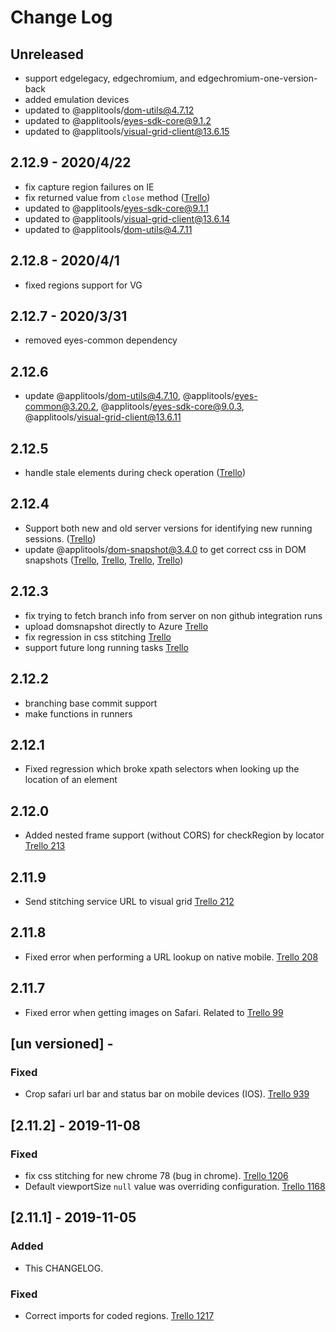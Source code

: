 # Change Log

## Unreleased

- support edgelegacy, edgechromium, and edgechromium-one-version-back
- added emulation devices
- updated to @applitools/dom-utils@4.7.12
- updated to @applitools/eyes-sdk-core@9.1.2
- updated to @applitools/visual-grid-client@13.6.15


## 2.12.9 - 2020/4/22

- fix capture region failures on IE
- fix returned value from `close` method ([Trello](https://trello.com/c/m6K2Ftd5/277-wdio5-difficulty-getting-test-results-object))
- updated to @applitools/eyes-sdk-core@9.1.1
- updated to @applitools/visual-grid-client@13.6.14
- updated to @applitools/dom-utils@4.7.11

## 2.12.8 - 2020/4/1

- fixed regions support for VG

## 2.12.7 - 2020/3/31

- removed eyes-common dependency

## 2.12.6

- update @applitools/dom-utils@4.7.10, @applitools/eyes-common@3.20.2, @applitools/eyes-sdk-core@9.0.3, @applitools/visual-grid-client@13.6.11

## 2.12.5

- handle stale elements during check operation ([Trello](https://trello.com/c/JJ5vm3wS/269-frames-shadow-dom-break-region-checking))

## 2.12.4

- Support both new and old server versions for identifying new running sessions. ([Trello](https://trello.com/c/mtSiheZ9/267-support-startsession-as-long-running-task))
- update @applitools/dom-snapshot@3.4.0 to get correct css in DOM snapshots ([Trello](https://trello.com/c/3BFtM4hx/188-hidden-spinners-in-text-field-are-visible-in-firefox), [Trello](https://trello.com/c/S4XT7ONp/192-vg-dom-snapshot-deletes-duplicate-keys-from-css-rules), [Trello](https://trello.com/c/mz8CKKB7/173-selector-not-seen-as-it-should-be-issue-with-css-variable), [Trello](https://trello.com/c/KZ25vktg/245-edge-screenshot-different-from-chrome-and-ff))

## 2.12.3

- fix trying to fetch branch info from server on non github integration runs
- upload domsnapshot directly to Azure [Trello](https://trello.com/c/ZCLJo8Fy/241-upload-dom-directly-to-azure)
- fix regression in css stitching [Trello](https://trello.com/c/dp5IIoFw/235-css-stitching-regression-in-41533)
- support future long running tasks [Trello](https://trello.com/c/60Rm4xXG/240-support-future-long-running-tasks)

## 2.12.2
- branching base commit support
- make functions in runners 

## 2.12.1
- Fixed regression which broke xpath selectors when looking up the location of an element

## 2.12.0
- Added nested frame support (without CORS) for checkRegion by locator [Trello 213](https://trello.com/c/Xyyhdb5t)

## 2.11.9
- Send stitching service URL to visual grid [Trello 212](https://trello.com/c/Sqh6k2VV)

## 2.11.8
- Fixed error when performing a URL lookup on native mobile. [Trello 208](https://trello.com/c/ZPkZsyaI)

## 2.11.7
- Fixed error when getting images on Safari. Related to [Trello 99](https://trello.com/c/C0oZf2oc)

## [un versioned] - 
### Fixed
- Crop safari url bar and status bar on mobile devices (IOS). [Trello 939](https://trello.com/c/SM80YzdM)

## [2.11.2] - 2019-11-08
### Fixed
- fix css stitching for new chrome 78 (bug in chrome). [Trello 1206](https://trello.com/c/euVqe1Sv)
- Default viewportSize `null` value was overriding configuration. [Trello 1168](https://trello.com/c/yPqI3erm)

## [2.11.1] - 2019-11-05
### Added
- This CHANGELOG.
### Fixed
- Correct imports for coded regions. [Trello 1217](https://trello.com/c/GwNqDTYg) 
